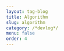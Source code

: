 ```yaml
---
layout: tag-blog
title: Algorithm
slug: algorithm
category: /*devlog*/
menu: false
order: 4
---
```

